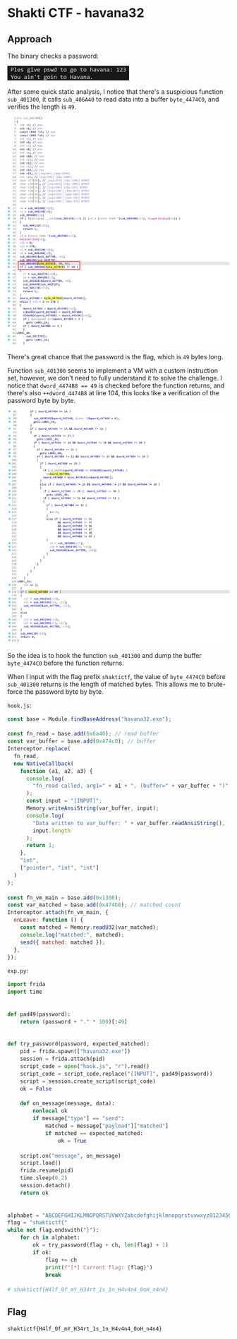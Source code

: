 # Shakti CTF - havana32

## Approach

The binary checks a password:

![1.jpg](1.jpg)

After some quick static analysis, I notice that there's a suspicious function `sub_401300`, it calls `sub_406A40` to read data into a buffer `byte_4474C0`, and verifies the length is `49`.

![2.jpg](2.jpg)

There's great chance that the password is the flag, which is `49` bytes long.

Function `sub_401300` seems to implement a VM with a custom instruction set, however, we don't need to fully understand it to solve the challenge. I notice that `dword_4474B8 == 49` is checked before the function returns, and there's also `++dword_4474B8` at line 104, this looks like a verification of the password byte by byte.

![3.jpg](3.jpg)

So the idea is to hook the function `sub_401300` and dump the buffer `byte_4474C0` before the function returns.

When I input with the flag prefix `shaktictf`, the value of `byte_4474C0` before `sub_401300` returns is the length of matched bytes. This allows me to brute-force the password byte by byte.

`hook.js`:

```javascript
const base = Module.findBaseAddress("havana32.exe");

const fn_read = base.add(0x6a40); // read buffer
const var_buffer = base.add(0x474c0); // buffer
Interceptor.replace(
  fn_read,
  new NativeCallback(
    function (a1, a2, a3) {
      console.log(
        "fn_read called, arg1=" + a1 + ", (buffer=" + var_buffer + ")"
      );
      const input = "[INPUT]";
      Memory.writeAnsiString(var_buffer, input);
      console.log(
        "Data written to var_buffer: " + var_buffer.readAnsiString(),
        input.length
      );
      return 1;
    },
    "int",
    ["pointer", "int", "int"]
  )
);

const fn_vm_main = base.add(0x1300);
const var_matched = base.add(0x474b8); // matched count
Interceptor.attach(fn_vm_main, {
  onLeave: function () {
    const matched = Memory.readU32(var_matched);
    console.log("matched:", matched);
    send({ matched: matched });
  },
});
```

`exp.py`:

```python
import frida
import time


def pad49(password):
    return (password + "." * 100)[:49]


def try_password(password, expected_matched):
    pid = frida.spawn(["havana32.exe"])
    session = frida.attach(pid)
    script_code = open("hook.js", "r").read()
    script_code = script_code.replace("[INPUT]", pad49(password))
    script = session.create_script(script_code)
    ok = False

    def on_message(message, data):
        nonlocal ok
        if message["type"] == "send":
            matched = message["payload"]["matched"]
            if matched == expected_matched:
                ok = True

    script.on("message", on_message)
    script.load()
    frida.resume(pid)
    time.sleep(0.2)
    session.detach()
    return ok


alphabet = "ABCDEFGHIJKLMNOPQRSTUVWXYZabcdefghijklmnopqrstuvwxyz0123456789_{}"
flag = "shaktictf{"
while not flag.endswith("}"):
    for ch in alphabet:
        ok = try_password(flag + ch, len(flag) + 1)
        if ok:
            flag += ch
            print(f"[*] Current flag: {flag}")
            break

# shaktictf{H4lf_0f_mY_H34rt_1s_1n_H4v4n4_0oH_n4n4}
```

## Flag

```
shaktictf{H4lf_0f_mY_H34rt_1s_1n_H4v4n4_0oH_n4n4}
```
